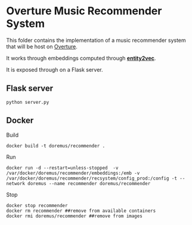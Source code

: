 Overture Music Recommender System
=================================

This folder contains the implementation of a music recommender system that will be host on [Overture](http://overture.doremus.org).

It works through embeddings computed through [__entity2vec__](https://github.com/MultimediaSemantics/entity2vec).

It is exposed through on a Flask server.

## Flask server

    python server.py

## Docker

Build

    docker build -t doremus/recommender .

Run

    docker run -d --restart=unless-stopped  -v /var/docker/doremus/recommender/embeddings:/emb -v /var/docker/doremus/recommender/recsystem/config_prod:/config -t --network doremus --name recommender doremus/recommender


<!-- docker run -d --restart=unless-stopped -v  /Users/pasquale/git/recommender/recsystem/config_prod:/config -v /Users/pasquale/git/music-embeddings:/emb --network doremus -t --name recommender doremus/recommender -->


Stop

    docker stop recommender
    docker rm recommender ##remove from available containers
    docker rmi doremus/recommender ##remove from images
